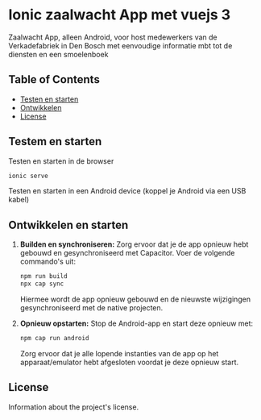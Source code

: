 # Ionic zaalwacht App met vuejs 3

Zaalwacht App, alleen Android, voor host medewerkers van de Verkadefabriek in Den Bosch met eenvoudige informatie mbt tot de diensten en een smoelenboek

## Table of Contents

- [Testen en starten](#testen)
- [Ontwikkelen](#develop)
- [License](#license)

## Testem en starten

Testen en starten in de browser

```bash
ionic serve
```

Testen en starten in een Android device (koppel je Android via een USB kabel)

## Ontwikkelen en starten

1. **Builden en synchroniseren:**
   Zorg ervoor dat je de app opnieuw hebt gebouwd en gesynchroniseerd met Capacitor. Voer de volgende commando's uit:

   ```bash
   npm run build
   npx cap sync
   ```

    Hiermee wordt de app opnieuw gebouwd en de nieuwste wijzigingen gesynchroniseerd met de native projecten.

2. **Opnieuw opstarten:**
   Stop de Android-app en start deze opnieuw met:

   ```bash
   npm cap run android
   ```

    Zorg ervoor dat je alle lopende instanties van de app op het apparaat/emulator hebt afgesloten voordat je deze opnieuw start.

## License

Information about the project's license.
